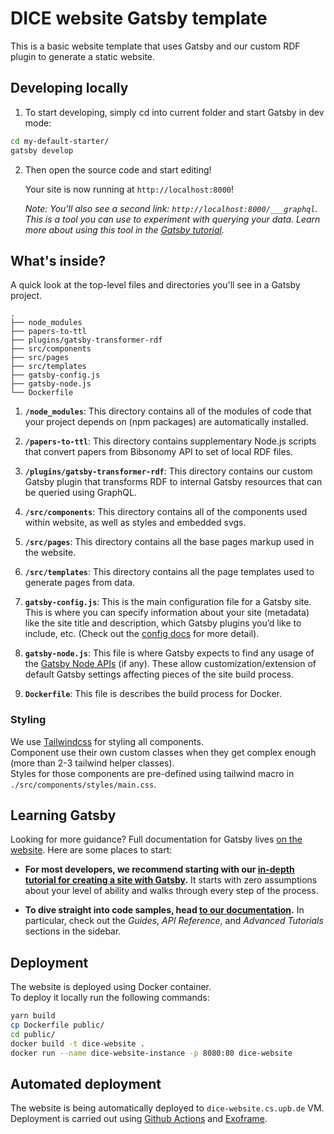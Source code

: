 # DICE website Gatsby template

This is a basic website template that uses Gatsby and our custom RDF plugin to generate a static website.

## Developing locally

1. To start developing, simply cd into current folder and start Gatsby in dev mode:

```sh
cd my-default-starter/
gatsby develop
```

2. Then open the source code and start editing!

   Your site is now running at `http://localhost:8000`!

   _Note: You'll also see a second link: _`http://localhost:8000/___graphql`_. This is a tool you can use to experiment with querying your data. Learn more about using this tool in the [Gatsby tutorial](https://www.gatsbyjs.org/tutorial/part-five/#introducing-graphiql)._

## What's inside?

A quick look at the top-level files and directories you'll see in a Gatsby project.

    .
    ├── node_modules
    ├── papers-to-ttl
    ├── plugins/gatsby-transformer-rdf
    ├── src/components
    ├── src/pages
    ├── src/templates
    ├── gatsby-config.js
    ├── gatsby-node.js
    └── Dockerfile

1.  **`/node_modules`**: This directory contains all of the modules of code that your project depends on (npm packages) are automatically installed.

2.  **`/papers-to-ttl`**: This directory contains supplementary Node.js scripts that convert papers from Bibsonomy API to set of local RDF files.

3.  **`/plugins/gatsby-transformer-rdf`**: This directory contains our custom Gatsby plugin that transforms RDF to internal Gatsby resources that can be queried using GraphQL.

4.  **`/src/components`**: This directory contains all of the components used within website, as well as styles and embedded svgs.

5.  **`/src/pages`**: This directory contains all the base pages markup used in the website.

6.  **`/src/templates`**: This directory contains all the page templates used to generate pages from data.

7.  **`gatsby-config.js`**: This is the main configuration file for a Gatsby site. This is where you can specify information about your site (metadata) like the site title and description, which Gatsby plugins you’d like to include, etc. (Check out the [config docs](https://www.gatsbyjs.org/docs/gatsby-config/) for more detail).

8.  **`gatsby-node.js`**: This file is where Gatsby expects to find any usage of the [Gatsby Node APIs](https://www.gatsbyjs.org/docs/node-apis/) (if any). These allow customization/extension of default Gatsby settings affecting pieces of the site build process.

9.  **`Dockerfile`**: This file is describes the build process for Docker.

### Styling

We use [Tailwindcss](https://tailwindcss.com/) for styling all components.  
Component use their own custom classes when they get complex enough (more than 2-3 tailwind helper classes).  
Styles for those components are pre-defined using tailwind macro in `./src/components/styles/main.css`.

## Learning Gatsby

Looking for more guidance? Full documentation for Gatsby lives [on the website](https://www.gatsbyjs.org/). Here are some places to start:

- **For most developers, we recommend starting with our [in-depth tutorial for creating a site with Gatsby](https://www.gatsbyjs.org/tutorial/).** It starts with zero assumptions about your level of ability and walks through every step of the process.

- **To dive straight into code samples, head [to our documentation](https://www.gatsbyjs.org/docs/).** In particular, check out the _Guides_, _API Reference_, and _Advanced Tutorials_ sections in the sidebar.

## Deployment

The website is deployed using Docker container.  
To deploy it locally run the following commands:

```sh
yarn build
cp Dockerfile public/
cd public/
docker build -t dice-website .
docker run --name dice-website-instance -p 8080:80 dice-website
```

## Automated deployment

The website is being automatically deployed to `dice-website.cs.upb.de` VM.  
Deployment is carried out using [Github Actions](https://github.com/dice-group/dice-website/actions) and [Exoframe](https://github.com/exoframejs/exoframe).
